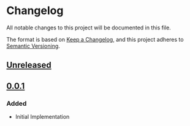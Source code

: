 # Changelog

All notable changes to this project will be documented in this file.

The format is based on [Keep a Changelog](https://keepachangelog.com/en/1.0.0/),
and this project adheres to [Semantic Versioning](https://semver.org/spec/v2.0.0.html).

## [Unreleased]

## [0.0.1]

### Added

- Initial Implementation

<!-- markdown-link-check-disable -->

[unreleased]: https://github.com/mineiros-io/terraform-google-identity-group/compare/v0.0.1...HEAD
[0.0.1]: https://github.com/mineiros-io/terraform-google-identity-group/releases/tag/v0.0.1

<!-- markdown-link-check-disabled -->
